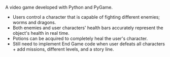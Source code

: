 A video game developed with Python and PyGame.

- Users control a character that is capable of fighting different enemies; worms and dragons.
- Both enemies and user characters' health bars accurately represent the object's health in real time.
- Potions can be acquired to completely heal the user's character.
- Still need to implement End Game code when user defeats all characters + add missions, different levels, and a story line.
